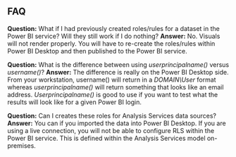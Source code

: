 ## FAQ

**Question:** What if I had previously created roles/rules for a dataset in the Power BI service? Will they still work if I do nothing?
**Answer:** No. Visuals will not render properly. You will have to re-create the roles/rules within Power BI Desktop and then published to the Power BI service.

**Question:** What is the difference between using *userprincipalname()* versus *username()*?
**Answer:** The difference is really on the Power BI Desktop side. From your workstation, username() will return in a *DOMAIN\User* format whereas *userprincipalname()* will return something that looks like an email address. *Userprincipalname()* is good to use if you want to test what the results will look like for a given Power BI login.

**Question:** Can I creates these roles for Analysis Services data sources?
**Answer:** You can if you imported the data into Power BI Desktop. If you are using a live connection, you will not be able to configure RLS within the Power BI service. This is defined within the Analysis Services model on-premises.
